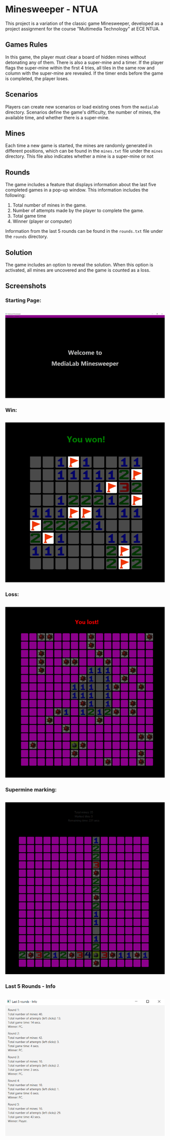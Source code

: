 # **Minesweeper - NTUA** 
This project is a variation of the classic game Minesweeper, developed as a project assignment for the course "Multimedia Technology" at ECE NTUA.

## **Games Rules**
In this game, the player must clear a board of hidden mines without detonating any of them. There is also a super-mine and a timer. If the player flags the super-mine within the first 4 tries, all tiles in the same row and column with the super-mine are revealed. If the timer ends before the game is completed, the player loses.

## **Scenarios**
Players can create new scenarios or load existing ones from the `medialab` directory. Scenarios define the game's difficulty, the number of mines, the available time, and whether there is a super-mine.

## **Mines**
Each time a new game is started, the mines are randomly generated in different positions, which can be found in the `mines.txt` file under the `mines` directory. This file also indicates whether a mine is a super-mine or not

## **Rounds**
The game includes a feature that displays information about the last five completed games in a pop-up window. This information includes the following:
1. Total number of mines in the game.
2. Number of attempts made by the player to complete the game.
3. Total game time
4. Winner (player or computer)
 
Information from the last 5 rounds can be found in the `rounds.txt` file under the `rounds` directory.

## **Solution**
The game includes an option to reveal the solution. When this option is activated, all mines are uncovered and the game is counted as a loss.


## **Screenshots**

### Starting Page:
## ![Starting Page](assets/images/Welcome.png) 

### Win:
## ![Win](assets/images/win.png)

### Loss:
## ![Loss](assets/images/loss.png)

### Supermine marking:
## ![Supermine mark](assets/images/supermineMark.png)

### Last 5 Rounds - Info
## ![Last 5 Rounds - Info](assets/images/rounds-info.png)
